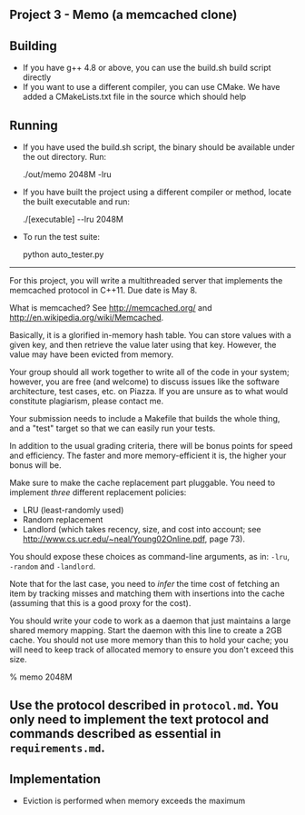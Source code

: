 Project 3 - Memo (a memcached clone)
------------------------------------

Building
--------
* If you have g++ 4.8 or above, you can use the build.sh build script directly
* If you want to use a different compiler, you can use CMake. We have added a CMakeLists.txt file in the source
  which should help
  
Running
-------
* If you have used the build.sh script, the binary should be available under the out directory. Run:
  
  ./out/memo 2048M -lru  
  
* If you have built the project using a different compiler or method, locate the built executable and run:

   ./[executable] --lru 2048M
   
* To run the test suite:
   
   python auto_tester.py

--------------------------------------------------------------------------------------------------------------------
For this project, you will write a multithreaded server that
implements the memcached protocol in C++11.  Due date is May 8.

What is memcached? See http://memcached.org/ and
http://en.wikipedia.org/wiki/Memcached.

Basically, it is a glorified in-memory hash table. You can store
values with a given key, and then retrieve the value later using that
key. However, the value may have been evicted from memory.

Your group should all work together to write all of the code in your
system; however, you are free (and welcome) to discuss issues like the
software architecture, test cases, etc. on Piazza. If you are unsure
as to what would constitute plagiarism, please contact me.

Your submission needs to include a Makefile that builds the whole thing,
and a "test" target so that we can easily run your tests.

In addition to the usual grading criteria, there will be bonus points
for speed and efficiency. The faster and more memory-efficient it is,
the higher your bonus will be.

Make sure to make the cache replacement part pluggable. You need to implement
_three_ different replacement policies:

* LRU (least-randomly used)
* Random replacement
* Landlord (which takes recency, size, and cost into account; see http://www.cs.ucr.edu/~neal/Young02Online.pdf, page 73).

You should expose these choices as command-line arguments, as in: `-lru`, `-random` and `-landlord`.

Note that for the last case, you need to _infer_ the time cost of
fetching an item by tracking misses and matching them with insertions
into the cache (assuming that this is a good proxy for the cost).

You should write your code to work as a daemon that just maintains a
large shared memory mapping.  Start the daemon with this line to
create a 2GB cache. You should not use more memory than this to hold
your cache; you will need to keep track of allocated memory to ensure
you don't exceed this size.

   % memo 2048M

Use the protocol described in `protocol.md`. You only need to implement the text
protocol and commands described as essential in `requirements.md`.
-------------------------------------------------------------------------------
Implementation
--------------

* Eviction is performed when memory exceeds the maximum
